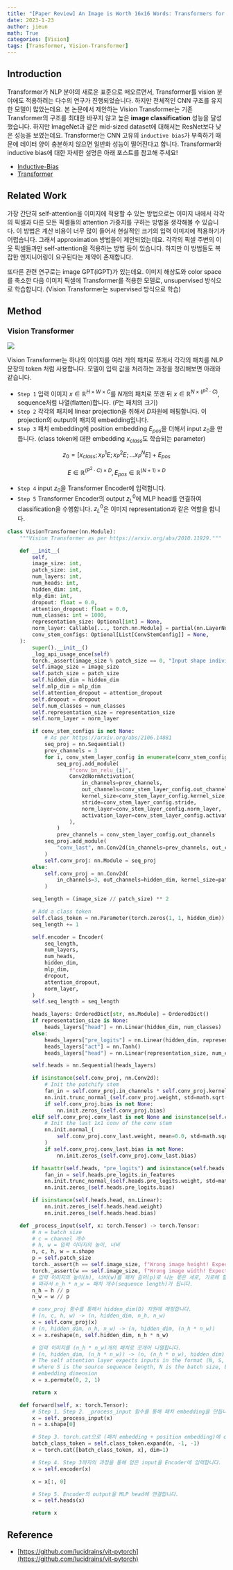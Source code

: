 ```yaml
---
title: "[Paper Review] An Image is Worth 16x16 Words: Transformers for Image Recognition at Scale"
date: 2023-1-23
author: jieun
math: True
categories: [Vision]
tags: [Transformer, Vision-Transformer]
---
```


## Introduction

Transformer가 NLP 분야의 새로운 표준으로 떠오르면서, Transformer를 vision 분야에도 적용하려는 다수의 연구가 진행되었습니다. 하지만 전체적인 CNN 구조를 유지한 모델이 많았는데요. 본 논문에서 제안하는 Vision Transformer는 기존 Transformer의 구조를 최대한 바꾸지 않고 높은 **image classification** 성능을 달성했습니다. 
하지만 ImageNet과 같은 mid-sized dataset에 대해서는 ResNet보다 낮은 성능을 보였는데요. Transformer는 CNN 고유의 `inductive bias`가 부족하기 때문에 데이터 양이 충분하지 않으면 일반화 성능이 떨어진다고 합니다.
Transformer와 inductive bias에 대한 자세한 설명은 아래 포스트를 참고해 주세요!  

- [Inductive-Bias](https://jieun121070.github.io/posts/Inductive-Bias/)
- [Transformer](https://jieun121070.github.io/posts/paper-review-Attention-is-All-You-Need/)

## Related Work

가장 간단히 self-attention을 이미지에 적용할 수 있는 방법으로는 이미지 내에서 각각의 픽셀과 다른 모든 픽셀들의 attention 가중치를 구하는 방법을 생각해볼 수 있습니다. 이 방법은 계산 비용이 너무 많이 들어서 현실적인 크기의 입력 이미지에 적용하기가 어렵습니다. 그래서 approximation 방법들이 제안되었는데요. 각각의 픽셀 주변의 이웃 픽셀들과만 self-attention을 적용하는 방법 등이 있습니다. 하지만 이 방법들도 복잡한 엔지니어링이 요구된다는 제약이 존재합니다.

또다른 관련 연구로는 image GPT(iGPT)가 있는데요. 이미지 해상도와 color space를 축소한 다음 이미지 픽셀에 Transformer를 적용한 모델로, unsupervised 방식으로 학습합니다. (Vision Transformer는 supervised 방식으로 학습)

## Method

### Vision Transformer

![](/assets/img/transformer/vit.gif)

Vision Transformer는 하나의 이미지를 여러 개의 패치로 쪼개서 각각의 패치를 NLP 문장의 token 처럼 사용합니다. 모델이 입력 값을 처리하는 과정을 정리해보면 아래와 같습니다.

- `Step 1` 입력 이미지 $x \in \mathbb{R}^{H \times W \times C}$를 $N$개의 패치로 쪼갠 뒤 $x \in \mathbb{R}^{N \times (P^2 \cdot C)}$, sequence처럼 나열(flatten)합니다. ($P$는 패치의 크기)
- `Step 2` 각각의 패치에 linear projection을 취해서 $D$차원에 매핑합니다. 이 projection의 output이 패치의 embedding입니다.
- `Step 3` 패치 embedding에 position embedding $E_{pos}$을 더해서 input $z_0$을 만듭니다. (class token에 대한 embedding $x_{class}$도 학습되는 parameter) 

$$z_0=[x_{class};\,x_P^1E;\,x_P^2E;...x_P^NE]+E_{pos}$$

$$E \in \mathbb{R}^{(P^2 \cdot C) \times D}, E_{pos} \in \mathbb{R}^{(N+1) \times D}$$

- `Step 4` input $z_0$을 Transformer Encoder에 입력합니다.
- `Step 5` Transformer Encoder의 output $z_L^0$에 MLP head를 연결하여 classification을 수행합니다. $z_L^0$은 이미지 representation과 같은 역할을 합니다.

```python
class VisionTransformer(nn.Module):
    """Vision Transformer as per https://arxiv.org/abs/2010.11929."""

    def __init__(
        self,
        image_size: int,
        patch_size: int,
        num_layers: int,
        num_heads: int,
        hidden_dim: int,
        mlp_dim: int,
        dropout: float = 0.0,
        attention_dropout: float = 0.0,
        num_classes: int = 1000,
        representation_size: Optional[int] = None,
        norm_layer: Callable[..., torch.nn.Module] = partial(nn.LayerNorm, eps=1e-6),
        conv_stem_configs: Optional[List[ConvStemConfig]] = None,
    ):
        super().__init__()
        _log_api_usage_once(self)
        torch._assert(image_size % patch_size == 0, "Input shape indivisible by patch size!")
        self.image_size = image_size
        self.patch_size = patch_size
        self.hidden_dim = hidden_dim
        self.mlp_dim = mlp_dim
        self.attention_dropout = attention_dropout
        self.dropout = dropout
        self.num_classes = num_classes
        self.representation_size = representation_size
        self.norm_layer = norm_layer

        if conv_stem_configs is not None:
            # As per https://arxiv.org/abs/2106.14881
            seq_proj = nn.Sequential()
            prev_channels = 3
            for i, conv_stem_layer_config in enumerate(conv_stem_configs):
                seq_proj.add_module(
                    f"conv_bn_relu_{i}",
                    Conv2dNormActivation(
                        in_channels=prev_channels,
                        out_channels=conv_stem_layer_config.out_channels,
                        kernel_size=conv_stem_layer_config.kernel_size,
                        stride=conv_stem_layer_config.stride,
                        norm_layer=conv_stem_layer_config.norm_layer,
                        activation_layer=conv_stem_layer_config.activation_layer,
                    ),
                )
                prev_channels = conv_stem_layer_config.out_channels
            seq_proj.add_module(
                "conv_last", nn.Conv2d(in_channels=prev_channels, out_channels=hidden_dim, kernel_size=1)
            )
            self.conv_proj: nn.Module = seq_proj
        else:
            self.conv_proj = nn.Conv2d(
                in_channels=3, out_channels=hidden_dim, kernel_size=patch_size, stride=patch_size
            )

        seq_length = (image_size // patch_size) ** 2

        # Add a class token
        self.class_token = nn.Parameter(torch.zeros(1, 1, hidden_dim))
        seq_length += 1

        self.encoder = Encoder(
            seq_length,
            num_layers,
            num_heads,
            hidden_dim,
            mlp_dim,
            dropout,
            attention_dropout,
            norm_layer,
        )
        self.seq_length = seq_length

        heads_layers: OrderedDict[str, nn.Module] = OrderedDict()
        if representation_size is None:
            heads_layers["head"] = nn.Linear(hidden_dim, num_classes)
        else:
            heads_layers["pre_logits"] = nn.Linear(hidden_dim, representation_size)
            heads_layers["act"] = nn.Tanh()
            heads_layers["head"] = nn.Linear(representation_size, num_classes)

        self.heads = nn.Sequential(heads_layers)

        if isinstance(self.conv_proj, nn.Conv2d):
            # Init the patchify stem
            fan_in = self.conv_proj.in_channels * self.conv_proj.kernel_size[0] * self.conv_proj.kernel_size[1]
            nn.init.trunc_normal_(self.conv_proj.weight, std=math.sqrt(1 / fan_in))
            if self.conv_proj.bias is not None:
                nn.init.zeros_(self.conv_proj.bias)
        elif self.conv_proj.conv_last is not None and isinstance(self.conv_proj.conv_last, nn.Conv2d):
            # Init the last 1x1 conv of the conv stem
            nn.init.normal_(
                self.conv_proj.conv_last.weight, mean=0.0, std=math.sqrt(2.0 / self.conv_proj.conv_last.out_channels)
            )
            if self.conv_proj.conv_last.bias is not None:
                nn.init.zeros_(self.conv_proj.conv_last.bias)

        if hasattr(self.heads, "pre_logits") and isinstance(self.heads.pre_logits, nn.Linear):
            fan_in = self.heads.pre_logits.in_features
            nn.init.trunc_normal_(self.heads.pre_logits.weight, std=math.sqrt(1 / fan_in))
            nn.init.zeros_(self.heads.pre_logits.bias)

        if isinstance(self.heads.head, nn.Linear):
            nn.init.zeros_(self.heads.head.weight)
            nn.init.zeros_(self.heads.head.bias)

    def _process_input(self, x: torch.Tensor) -> torch.Tensor:
        # n = batch size
        # c = channel 개수
        # h, w = 입력 이미지의 높이, 너비
        n, c, h, w = x.shape
        p = self.patch_size
        torch._assert(h == self.image_size, f"Wrong image height! Expected {self.image_size} but got {h}!")
        torch._assert(w == self.image_size, f"Wrong image width! Expected {self.image_size} but got {w}!")
        # 입력 이미지의 높이(h), 너비(w)를 패치 길이(p)로 나눈 몫은 세로, 가로에 할당되는 패치 개수를 의미합니다.  
        # 따라서 n_h * n_w = 패치 개수(sequence length)가 됩니다.
        n_h = h // p
        n_w = w // p

        # conv_proj 함수를 통해서 hidden_dim(D) 차원에 매핑합니다.
        # (n, c, h, w) -> (n, hidden_dim, n_h, n_w)
        x = self.conv_proj(x)
        # (n, hidden_dim, n_h, n_w) -> (n, hidden_dim, (n_h * n_w))
        x = x.reshape(n, self.hidden_dim, n_h * n_w)

        # 입력 이미지를 (n_h * n_w)개의 패치로 쪼개어 나열합니다.
        # (n, hidden_dim, (n_h * n_w)) -> (n, (n_h * n_w), hidden_dim)
        # The self attention layer expects inputs in the format (N, S, E)
        # where S is the source sequence length, N is the batch size, E is the
        # embedding dimension
        x = x.permute(0, 2, 1)

        return x

    def forward(self, x: torch.Tensor):
        # Step 1, Step 2. _process_input 함수를 통해 패치 embedding을 만듭니다.
        x = self._process_input(x)
        n = x.shape[0]

        # Step 3. torch.cat으로 (패치 embedding + position embedding)에 class token의 embedding을 연결합니다.
        batch_class_token = self.class_token.expand(n, -1, -1)
        x = torch.cat([batch_class_token, x], dim=1)

        # Step 4. Step 3까지의 과정을 통해 얻은 input을 Encoder에 입력합니다.
        x = self.encoder(x) 

        x = x[:, 0]

        # Step 5. Encoder의 output을 MLP head에 연결합니다.
        x = self.heads(x)

        return x
```



## Reference

- [https://github.com/lucidrains/vit-pytorch](https://github.com/lucidrains/vit-pytorch)
